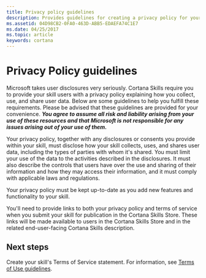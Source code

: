 ```yaml
---
title: Privacy policy guidelines 
description: Provides guidelines for creating a privacy policy for your Cortana skill
ms.assetid: 04D98CB2-0FA0-463D-ABB5-EDAEFA74C1E7
ms.date: 04/25/2017
ms.topic: article
keywords: cortana
---
```



# Privacy Policy guidelines

Microsoft takes user disclosures very seriously. Cortana Skills require you to provide your skill users with a privacy policy explaining how you collect, use, and share user data. Below are some guidelines to help you fulfill these requirements. Please be advised that these guidelines are provided for your convenience. ***You agree to assume all risk and liability arising from your use of these resources and that Microsoft is not responsible for any issues arising out of your use of them.***


Your privacy policy, together with any disclosures or consents you provide within your skill, must disclose how your skill collects, uses, and shares user data, including the types of parties with whom it's shared. You must limit your use of the data to the activities described in the disclosures. It must also describe the controls that users have over the use and sharing of their information and how they may access their information, and it must comply with applicable laws and regulations. 

Your privacy policy must be kept up-to-date as you add new features and functionality to your skill.

You'll need to provide links to both your privacy policy and terms of service when you submit your skill for publication in the Cortana Skills Store. These links will be made available to users in the Cortana Skills Store and in the related end-user-facing Cortana Skills description. 

## Next steps

Create your skill's Terms of Service statement. For information, see [Terms of Use guidelines](terms-of-use.md). 
